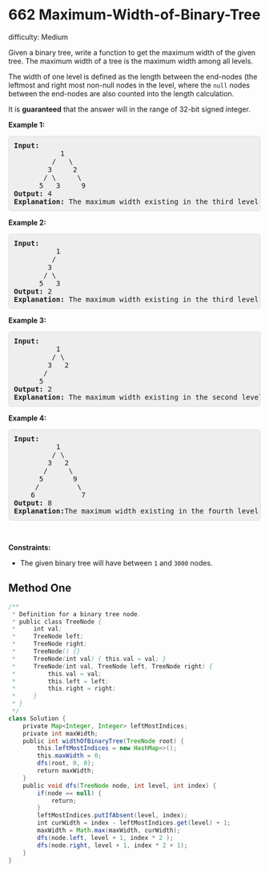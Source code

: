 # 662 Maximum-Width-of-Binary-Tree 
 
difficulty: Medium 
 
<style>
        section pre{
          background-color: #eee;
          border: 1px solid #ddd;
          padding:10px;
          border-radius: 5px;
        }
      </style>
<section>
<div><p>Given a binary tree, write a function to get the maximum width of the given tree. The maximum width of a tree is the maximum width among all levels.</p>
<p>The width of one level is defined as the length between the end-nodes (the leftmost and right most non-null nodes in the level, where the <code>null</code> nodes between the end-nodes are also counted into the length calculation.</p>
<p>It is <strong>guaranteed</strong> that the answer will in the range of 32-bit signed integer.</p>
<p><b>Example 1:</b></p>
<pre><b>Input:</b> 
           1
         /   \
        3     2
       / \     \  
      5   3     9 
<b>Output:</b> 4
<b>Explanation:</b> The maximum width existing in the third level with the length 4 (5,3,null,9).
</pre>
<p><b>Example 2:</b></p>
<pre><b>Input:</b> 
          1
         /  
        3    
       / \       
      5   3     
<b>Output:</b> 2
<b>Explanation:</b> The maximum width existing in the third level with the length 2 (5,3).
</pre>
<p><b>Example 3:</b></p>
<pre><b>Input:</b> 
          1
         / \
        3   2 
       /        
      5      
<b>Output:</b> 2
<b>Explanation:</b> The maximum width existing in the second level with the length 2 (3,2).
</pre>
<p><b>Example 4:</b></p>
<pre><b>Input:</b> 
          1
         / \
        3   2
       /     \  
      5       9 
     /         \
    6           7
<b>Output:</b> 8
<b>Explanation:</b>The maximum width existing in the fourth level with the length 8 (6,null,null,null,null,null,null,7).
</pre>
<p>&nbsp;</p>
<p><strong>Constraints:</strong></p>
<ul>
	<li>The&nbsp;given binary tree will have between&nbsp;<code>1</code>&nbsp;and&nbsp;<code>3000</code>&nbsp;nodes.</li>
</ul>
</div></section>
 
 ## Method One 
 
``` Java
/**
 * Definition for a binary tree node.
 * public class TreeNode {
 *     int val;
 *     TreeNode left;
 *     TreeNode right;
 *     TreeNode() {}
 *     TreeNode(int val) { this.val = val; }
 *     TreeNode(int val, TreeNode left, TreeNode right) {
 *         this.val = val;
 *         this.left = left;
 *         this.right = right;
 *     }
 * }
 */
class Solution {
    private Map<Integer, Integer> leftMostIndices;
    private int maxWidth;
    public int widthOfBinaryTree(TreeNode root) {
        this.leftMostIndices = new HashMap<>();
        this.maxWidth = 0;
        dfs(root, 0, 0);
        return maxWidth;    
    }
    public void dfs(TreeNode node, int level, int index) {
        if(node == null) {
            return;
        }
        leftMostIndices.putIfAbsent(level, index);
        int curWidth = index - leftMostIndices.get(level) + 1;
        maxWidth = Math.max(maxWidth, curWidth);
        dfs(node.left, level + 1, index * 2 );
        dfs(node.right, level + 1, index * 2 + 1);
    }
}
​
```